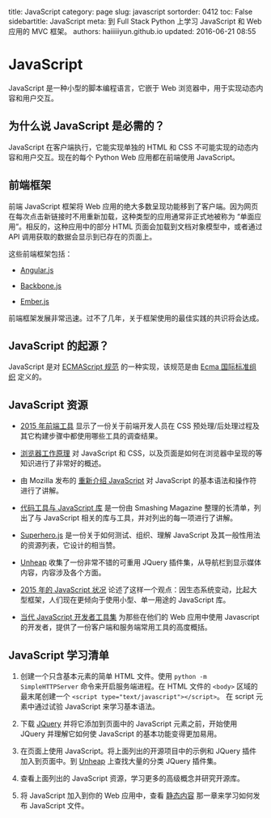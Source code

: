 title: JavaScript
category: page
slug: javascript
sortorder: 0412
toc: False
sidebartitle: JavaScript
meta: 到 Full Stack Python 上学习 JavaScript 和 Web 应用的 MVC 框架。
authors: haiiiiiyun.github.io
updated: 2016-06-21 08:55


# JavaScript
JavaScript 是一种小型的脚本编程语言，它嵌于 Web 浏览器中，用于实现动态内容和用户交互。

## 为什么说 JavaScript 是必需的？
JavaScript 在客户端执行，它能实现单独的 HTML 和 CSS 不可能实现的动态内容和用户交互。现在的每个 Python Web 应用都在前端使用 JavaScript。

## 前端框架
前端 JavaScript 框架将 Web 应用的绝大多数呈现功能移到了客户端。因为网页在每次点击新链接时不用重新加载，这种类型的应用通常非正式地被称为 “单面应用”。相反的，这种应用中的部分 HTML 页面会加载到文档对象模型中，或者通过 API 调用获取的数据会显示到已存在的页面上。

这些前端框架包括：

* [Angular.js](https://angularjs.org/)

* [Backbone.js](http://backbonejs.org/)

* [Ember.js](http://emberjs.com/)

前端框架发展非常迅速。过不了几年，关于框架使用的最佳实践的共识将会达成。


## JavaScript 的起源？
JavaScript 是对 [ECMAScript 规范](https://developer.mozilla.org/en-US/docs/Web/JavaScript/Guide/JavaScript_Overview) 的一种实现，该规范是由 [Ecma 国际标准组织](http://www.ecma-international.org/default.htm) 定义的。

## JavaScript 资源
* [2015 年前端工具](http://ashleynolan.co.uk/blog/frontend-tooling-survey-2015-results) 显示了一份关于前端开发人员在 CSS 预处理/后处理过程及其它构建步骤中都使用哪些工具的调查结果。

* [浏览器工作原理](http://www.html5rocks.com/en/tutorials/internals/howbrowserswork/) 对 JavaScript 和 CSS，以及页面是如何在浏览器中呈现的等知识进行了非常好的概述。

* 由 Mozilla 发布的 [重新介绍 JavaScript](https://developer.mozilla.org/en-US/docs/Web/JavaScript/A_re-introduction_to_JavaScript) 对 JavaScript 的基本语法和操作符进行了讲解。

* [代码工具与 JavaScript 库](http://www.smashingmagazine.com/2011/10/28/useful-coding-workflow-tools-for-web-designers-developers/) 是一份由 Smashing Magazine 整理的长清单，列出了与 JavaScript 相关的库与工具，并对列出的每一项进行了讲解。

* [Superhero.js](http://superherojs.com/) 是一份关于如何测试、组织、理解 JavaScript 及其一般性用法的资源列表，它设计的相当赞。

* [Unheap](http://www.unheap.com/) 收集了一份非常不错的可重用 JQuery 插件集，从导航栏到显示媒体内容，内容涉及各个方面。

* [2015 年的 JavaScript 状况](http://www.breck-mckye.com/blog/2014/12/the-state-of-javascript-in-2015/) 论述了这样一个观点：因生态系统变动，比起大型框架，人们现在更倾向于使用小型、单一用途的 JavaScript 库。

* [当代 JavaScript 开发者工具集](http://www.infoq.com/articles/modern-javascript-toolbox) 为那些在他们的 Web 应用中使用 Javascript 的开发者，提供了一份客户端和服务端常用工具的高度概括。

## JavaScript 学习清单
1. 创建一个只含基本元素的简单 HTML 文件。使用 ``python -m SimpleHTTPServer`` 命令来开启服务端进程。在 HTML 文件的 ``<body>`` 区域的最末尾创建一个 ``<script type="text/javascript"></script>``。 在 script 元素中通过试验 JavaScript 来学习基本语法。

1. 下载 [JQuery](http://jquery.com/) 并将它添加到页面中的 JavaScript 元素之前，开始使用 JQuery 并理解它如何使 JavaScript 的基本功能变得更加易用。

1. 在页面上使用 JavaScript。将上面列出的开源项目中的示例和 JQuery 插件加入到页面中。到 [Unheap](http://www.unheap.com/) 上查找大量的分类 JQuery 插件集。

1. 查看上面列出的 JavaScript 资源，学习更多的高级概念并研究开源库。

1. 将 JavaScript 加入到你的 Web 应用中，查看 [静态内容](/static-content.html) 那一章来学习如何发布 JavaScript 文件。
